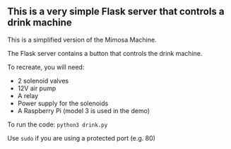 ## This is a very simple Flask server that controls a drink machine
This is a simplified version of the Mimosa Machine. 


The Flask server contains a button that controls the drink machine.

To recreate, you will need:
* 2 solenoid valves
* 12V air pump
* A relay
* Power supply for the solenoids
* A Raspberry Pi (model 3 is used in the demo)

To run the code:
`python3 drink.py`

Use `sudo` if you are using a protected port (e.g. 80)
